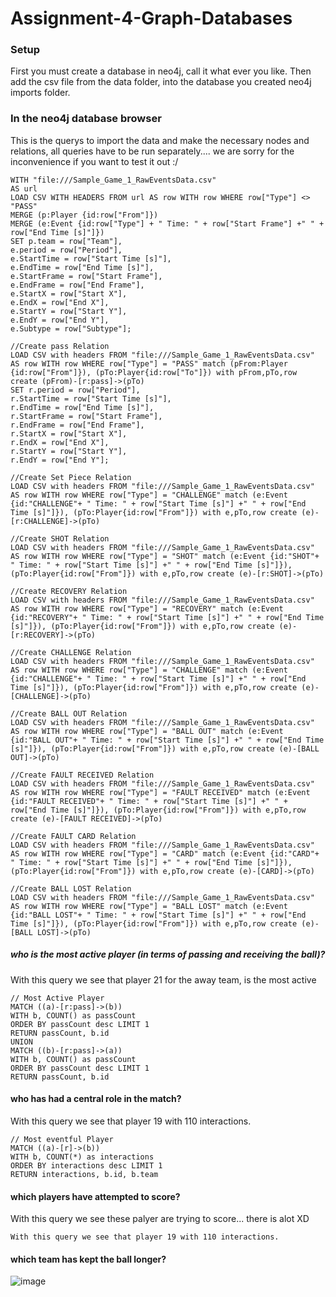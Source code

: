 # Assignment-4-Graph-Databases

### Setup
First you must create a database in neo4j, call it what ever you like. 
Then add the csv file from the data folder, into the database you created neo4j imports folder.


### In the neo4j database browser


This is the querys to import the data and make the necessary nodes and relations, all queries have to be run separately.... 
we are sorry for the inconvenience if you want to test it out :/

```
WITH "file:///Sample_Game_1_RawEventsData.csv"
AS url
LOAD CSV WITH HEADERS FROM url AS row WITH row WHERE row["Type"] <> "PASS"
MERGE (p:Player {id:row["From"]})
MERGE (e:Event {id:row["Type"] + " Time: " + row["Start Frame"] +" " + row["End Time [s]"]})
SET p.team = row["Team"],
e.period = row["Period"],
e.StartTime = row["Start Time [s]"],
e.EndTime = row["End Time [s]"],
e.StartFrame = row["Start Frame"],
e.EndFrame = row["End Frame"],
e.StartX = row["Start X"],
e.EndX = row["End X"],
e.StartY = row["Start Y"],
e.EndY = row["End Y"],
e.Subtype = row["Subtype"];

```

```
//Create pass Relation
LOAD CSV with headers FROM "file:///Sample_Game_1_RawEventsData.csv" AS row WITH row WHERE row["Type"] = "PASS" match (pFrom:Player {id:row["From"]}), (pTo:Player{id:row["To"]}) with pFrom,pTo,row create (pFrom)-[r:pass]->(pTo)
SET r.period = row["Period"],
r.StartTime = row["Start Time [s]"],
r.EndTime = row["End Time [s]"],
r.StartFrame = row["Start Frame"],
r.EndFrame = row["End Frame"],
r.StartX = row["Start X"],
r.EndX = row["End X"],
r.StartY = row["Start Y"],
r.EndY = row["End Y"];
```

```
//Create Set Piece Relation
LOAD CSV with headers FROM "file:///Sample_Game_1_RawEventsData.csv" AS row WITH row WHERE row["Type"] = "CHALLENGE" match (e:Event {id:"CHALLENGE"+ " Time: " + row["Start Time [s]"] +" " + row["End Time [s]"]}), (pTo:Player{id:row["From"]}) with e,pTo,row create (e)-[r:CHALLENGE]->(pTo)

```

```
//Create SHOT Relation
LOAD CSV with headers FROM "file:///Sample_Game_1_RawEventsData.csv" AS row WITH row WHERE row["Type"] = "SHOT" match (e:Event {id:"SHOT"+ " Time: " + row["Start Time [s]"] +" " + row["End Time [s]"]}), (pTo:Player{id:row["From"]}) with e,pTo,row create (e)-[r:SHOT]->(pTo)
```

```
//Create RECOVERY Relation
LOAD CSV with headers FROM "file:///Sample_Game_1_RawEventsData.csv" AS row WITH row WHERE row["Type"] = "RECOVERY" match (e:Event {id:"RECOVERY"+ " Time: " + row["Start Time [s]"] +" " + row["End Time [s]"]}), (pTo:Player{id:row["From"]}) with e,pTo,row create (e)-[r:RECOVERY]->(pTo)
```

```
//Create CHALLENGE Relation
LOAD CSV with headers FROM "file:///Sample_Game_1_RawEventsData.csv" AS row WITH row WHERE row["Type"] = "CHALLENGE" match (e:Event {id:"CHALLENGE"+ " Time: " + row["Start Time [s]"] +" " + row["End Time [s]"]}), (pTo:Player{id:row["From"]}) with e,pTo,row create (e)-[CHALLENGE]->(pTo)

```

```
//Create BALL OUT Relation
LOAD CSV with headers FROM "file:///Sample_Game_1_RawEventsData.csv" AS row WITH row WHERE row["Type"] = "BALL OUT" match (e:Event {id:"BALL OUT"+ " Time: " + row["Start Time [s]"] +" " + row["End Time [s]"]}), (pTo:Player{id:row["From"]}) with e,pTo,row create (e)-[BALL OUT]->(pTo)
```

```
//Create FAULT RECEIVED Relation
LOAD CSV with headers FROM "file:///Sample_Game_1_RawEventsData.csv" AS row WITH row WHERE row["Type"] = "FAULT RECEIVED" match (e:Event {id:"FAULT RECEIVED"+ " Time: " + row["Start Time [s]"] +" " + row["End Time [s]"]}), (pTo:Player{id:row["From"]}) with e,pTo,row create (e)-[FAULT RECEIVED]->(pTo)
```

```
//Create FAULT CARD Relation
LOAD CSV with headers FROM "file:///Sample_Game_1_RawEventsData.csv" AS row WITH row WHERE row["Type"] = "CARD" match (e:Event {id:"CARD"+ " Time: " + row["Start Time [s]"] +" " + row["End Time [s]"]}), (pTo:Player{id:row["From"]}) with e,pTo,row create (e)-[CARD]->(pTo)
```

```
//Create BALL LOST Relation
LOAD CSV with headers FROM "file:///Sample_Game_1_RawEventsData.csv" AS row WITH row WHERE row["Type"] = "BALL LOST" match (e:Event {id:"BALL LOST"+ " Time: " + row["Start Time [s]"] +" " + row["End Time [s]"]}), (pTo:Player{id:row["From"]}) with e,pTo,row create (e)-[BALL LOST]->(pTo)
```

##### who is the most active player (in terms of passing and receiving the ball)?
With this query we see that player 21 for the away team, is the most active
```
// Most Active Player
MATCH ((a)-[r:pass]->(b))
WITH b, COUNT() as passCount
ORDER BY passCount desc LIMIT 1
RETURN passCount, b.id
UNION
MATCH ((b)-[r:pass]->(a))
WITH b, COUNT() as passCount
ORDER BY passCount desc LIMIT 1
RETURN passCount, b.id

```
#### who has had a central role in the match?

With this query we see that player 19 with 110 interactions.

```
// Most eventful Player
MATCH ((a)-[r]->(b))
WITH b, COUNT(*) as interactions
ORDER BY interactions desc LIMIT 1
RETURN interactions, b.id, b.team
```

#### which players have attempted to score?

With this query we see these palyer are trying to score... there is alot XD

```
With this query we see that player 19 with 110 interactions.
```

#### which team has kept the ball longer?

![image](https://user-images.githubusercontent.com/34158635/166832569-a59cc813-516f-4957-ac9a-6867590ec41c.png)








